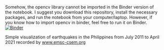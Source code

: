Somehow, the opencv library cannot be imported in the Binder version of the notebook. I suggest you download this repository, install the necessary packages, and run the notebook from your computer/laptop. However, if you know how to import opencv in binder, feel free to run it on Binder.
[![Binder](https://mybinder.org/badge_logo.svg)](https://mybinder.org/v2/gh/miguel123-gis/PH-earthquakes-visualization/master)

Simple visualization of earthquakes in the Philippines from July 2011 to April 2021 recorded by www.emsc-csem.org
